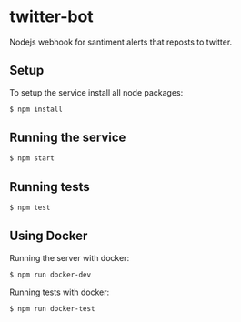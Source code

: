 # twitter-bot
Nodejs webhook for santiment alerts that reposts to twitter.

## Setup

To setup the service install all node packages:

```bash
$ npm install
```

## Running the service

```bash
$ npm start
```

## Running tests

```bash
$ npm test
```

## Using Docker

Running the server with docker:

```bash
$ npm run docker-dev
```


Running tests with docker:
```bash
$ npm run docker-test
```
